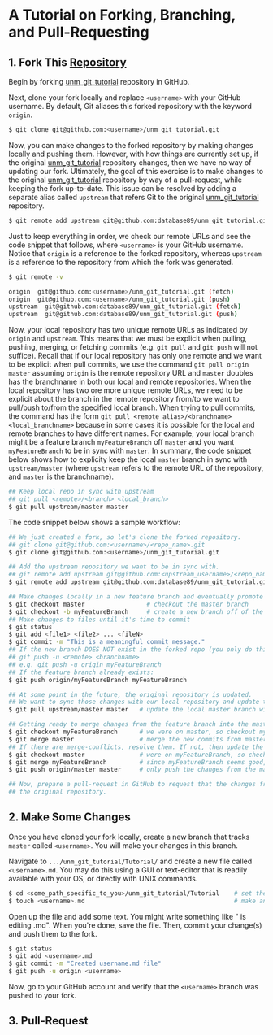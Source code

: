 # A Tutorial on Forking, Branching, and Pull-Requesting


## 1. Fork This [Repository](https://github.com/database89/unm_git_tutorial)
Begin by forking [unm_git_tutorial](https://github.com/database89/unm_git_tutorial) repository in GitHub.

Next, clone your fork locally and replace `<username>` with your GitHub username. 
By default, Git aliases this forked repository with the keyword `origin`.

```bash
$ git clone git@github.com:<username>/unm_git_tutorial.git
```

Now, you can make changes to the forked repository by making changes locally and pushing them.
However, with how things are currently set up, if the original 
[unm_git_tutorial](https://github.com/database89/unm_git_tutorial) repository changes, then we have no way of updating our fork.
Ultimately, the goal of this exercise is to make changes to the original 
[unm_git_tutorial](https://github.com/database89/unm_git_tutorial) repository by way of a pull-request, while keeping the fork 
up-to-date. This issue can be resolved by adding a separate alias called `upstream` that refers Git to the original 
[unm_git_tutorial](https://github.com/database89/unm_git_tutorial) repository.

```bash
$ git remote add upstream git@github.com:database89/unm_git_tutorial.git
```

Just to keep everything in order, we check our remote URLs and see the code snippet that follows, 
where `<username>` is your GitHub username. Notice that `origin` is a reference to the forked repository, 
whereas `upstream` is a reference to the repository from which the fork was generated.

```sh
$ git remote -v

origin  git@github.com:<username>/unm_git_tutorial.git (fetch)
origin  git@github.com:<username>/unm_git_tutorial.git (push)
upstream  git@github.com:database89/unm_git_tutorial.git (fetch)
upstream  git@github.com:database89/unm_git_tutorial.git (push)
```

Now, your local repository has two unique remote URLs as indicated by `origin` and `upstream`.
This means that we must be explicit when pulling, pushing, merging, or fetching commits (e.g. `git pull` and `git push`
will not suffice). 
Recall that if our local repository has only one remote and we want to be explicit when pull commits, we use the command
`git pull origin master` assuming `origin` is the remote repository URL and `master` doubles has the branchname in both 
our local and remote repositories.
When the local repository has two ore more unique remote URLs, we need to be explicit about the branch in the remote 
repository from/to we want to pull/push to/from the specified local branch. When trying to pull commits, the command has
the form `git pull <remote_alias>/<branchname> <local_branchname>` because in some cases it is possible for the local and
remote branches to have different names. For example, your local branch might be a feature branch `myFeatureBranch` off `master`
and you want `myFeatureBranch` to be in sync with `master`. In summary, the code snippet below shows how to explicity keep 
the local `master` branch in sync with `upstream/master` (where `upstream` refers to the remote URL of the repository, and 
`master` is the branchname).

```bash
## Keep local repo in sync with upstream
## git pull <remote>/<branch> <local_branch>
$ git pull upstream/master master
```

The code snippet below shows a sample workflow:
```bash
## We just created a fork, so let's clone the forked repository.
## git clone git@github.com:<username>/<repo_name>.git
$ git clone git@github.com:<username>/unm_git_tutorial.git

## Add the upstream repository we want to be in sync with.
## git remote add upstream git@github.com:<upstream_username>/<repo_name>.git
$ git remote add upstream git@github.com:database89/unm_git_tutorial.git

## Make changes locally in a new feature branch and eventually promote the changes to the forked repository
$ git checkout master                 # checkout the master branch
$ git checkout -b myFeatureBranch     # create a new branch off of the master branch, and check it out
## Make changes to files until it's time to commit
$ git status
$ git add <file1> <file2> ... <fileN>
$ git commit -m "This is a meaningful commit message."
## If the new branch DOES NOT exist in the forked repo (you only do this once):
## git push -u <remote> <branchname>
## e.g. git push -u origin myFeatureBranch
## If the feature branch already exists:
$ git push origin/myFeatureBranch myFeatureBranch

## At some point in the future, the original repository is updated.
## We want to sync those changes with our local repository and update the fork.
$ git pull upstream/master master   # update the local master branch with upstream/master

## Getting ready to merge changes from the feature branch into the master branch
$ git checkout myFeatureBranch      # we were on master, so checkout myFeatureBranch
$ git merge master                  # merge the new commits from master (local) into myFeatureBranch (local)
## If there are merge-conflicts, resolve them. If not, then update the fork.
$ git checkout master               # were on myFeatureBranch, so checkout master
$ git merge myFeatureBranch         # since myFeatureBranch seems good, merge its commits into master
$ git push origin/master master     # only push the changes from the master branch to the fork

## Now, prepare a pull-request in GitHub to request that the changes from the fork get pulled into the
## the original repository.
```

## 2. Make Some Changes
Once you have cloned your fork locally, create a new branch that tracks `master` called `<username>`.
You will make your changes in this branch.

Navigate to `.../unm_git_tutorial/Tutorial/` and create a new file called 
`<username>.md`. You may do this using a GUI or text-editor that is readily available with your OS, or directly with
UNIX commands.

```bash
$ cd <some_path_specific_to_you>/unm_git_tutorial/Tutorial    # set the specified path to be the 'current directory'
$ touch <username>.md                                         # make an empty file called <username>.md
```

Open up the file and add some text. You might write something like "<Username> is editing <username>.md". 
When you're done, save the file. Then, commit your change(s) and push them to the fork.
```bash
$ git status
$ git add <username>.md
$ git commit -m "Created username.md file"
$ git push -u origin <username>
```

Now, go to your GitHub account and verify that the `<username>` branch was pushed to your fork.

## 3. Pull-Request
